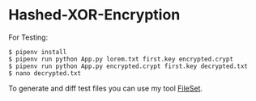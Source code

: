 # Hashed-XOR-Encryption

For Testing:<br>
<pre><code>$ pipenv install
$ pipenv run python App.py lorem.txt first.key encrypted.crypt
$ pipenv run python App.py encrypted.crypt first.key decrypted.txt
$ nano decrypted.txt</code></pre>

To generate and diff test files you can use my tool [FileSet](https://github.com/TheAlgorythm/FileSet).
